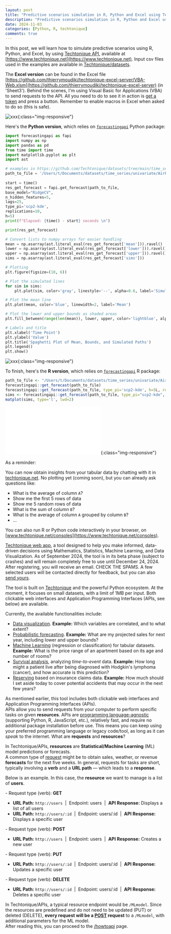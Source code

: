 ```yaml
---
layout: post
title: "Predictive scenarios simulation in R, Python and Excel using Techtonique API"
description: "Predictive scenarios simulation in R, Python and Excel using Techtonique API"
date: 2024-11-03
categories: [Python, R, techtonique]
comments: true
---
```


In this post, we will learn how to simulate predictive scenarios using R, Python, and Excel, by using  [Techtonique API](https://www.techtonique.net/docs), available at [https://www.techtonique.net](https://www.techtonique.net). Input csv files used in the examples are available in [Techtonique/datasets](https://github.com/Techtonique/datasets). 

The **Excel version** can be found in the Excel file [https://github.com/thierrymoudiki/techtonique-excel-server/VBA-Web.xlsm](https://github.com/thierrymoudiki/techtonique-excel-server) (in 'Sheet3'). Behind the scenes, I'm using Visual Basic for Applications (VBA) to send requests to the API. All you need to do to see it in action is [get a token](https://www.techtonique.net/token) and press a button. Remember to enable macros in Excel when asked to do so (this is safe).

![xxx]({{base}}/images/2024-11-03/2024-11-03-image1.png){:class="img-responsive"}  

Here's the **Python version**, which relies on [`forecastingapi`](https://techtonique.github.io/techtonique_api_py/forecastingapi/forecastingapi.html) Python package: 

```Python
import forecastingapi as fapi
import numpy as np
import pandas as pd 
from time import time
import matplotlib.pyplot as plt
import ast 

# examples in https://github.com/Techtonique/datasets/tree/main/time_series        
path_to_file = '/Users/t/Documents/datasets/time_series/univariate/AirPassengers.csv' 
    
start = time() 
res_get_forecast = fapi.get_forecast(path_to_file,     
base_model="RidgeCV",
n_hidden_features=5,
lags=25,
type_pi='scp2-kde',
replications=10,
h=5)
print(f"Elapsed: {time() - start} seconds \n")

print(res_get_forecast)

# Convert lists to numpy arrays for easier handling
mean = np.asarray(ast.literal_eval(res_get_forecast['mean'])).ravel()
lower = np.asarray(ast.literal_eval(res_get_forecast['lower'])).ravel()
upper = np.asarray(ast.literal_eval(res_get_forecast['upper'])).ravel()
sims = np.asarray(ast.literal_eval(res_get_forecast['sims']))

# Plotting
plt.figure(figsize=(10, 6))

# Plot the simulated lines
for sim in sims:
    plt.plot(sim, color='gray', linestyle='--', alpha=0.6, label='Simulations' if 'Simulations' not in plt.gca().get_legend_handles_labels()[1] else "")

# Plot the mean line
plt.plot(mean, color='blue', linewidth=2, label='Mean')

# Plot the lower and upper bounds as shaded areas
plt.fill_between(range(len(mean)), lower, upper, color='lightblue', alpha=0.2, label='Confidence Interval')

# Labels and title
plt.xlabel('Time Point')
plt.ylabel('Value')
plt.title('Spaghetti Plot of Mean, Bounds, and Simulated Paths')
plt.legend()
plt.show()
```

![xxx]({{base}}/images/2024-11-03/2024-11-03-image2.png){:class="img-responsive"}


To finish, here's the **R version**, which relies on [`forecastingapi`](https://techtonique.github.io/techtonique_api_r/index.html) R package: 

```R
path_to_file <- "/Users/t/Documents/datasets/time_series/univariate/AirPassengers.csv"
forecastingapi::get_forecast(path_to_file)
forecastingapi::get_forecast(path_to_file, type_pi='scp2-kde', h=5L, replications=10L)
sims <- forecastingapi::get_forecast(path_to_file, type_pi="scp2-kde", replications=10L)$sims
matplot(sims, type='l', lwd=2)
```

![xxx]({{base}}/images/2024-11-03/2024-11-03-image3.pdf){:class="img-responsive"}

As a reminder: 

You can now obtain insights from your tabular data by chatting with it in [techtonique.net](https://www.techtonique.net). No plotting yet (coming soon), but you can already ask questions like:

- What is the average of column `A`?
- Show me the first 5 rows of data
- Show me 5 random rows of data
- What is the sum of column `B`?
- What is the average of column `A` grouped by column `B`?
- ...

You can also run R or Python code interactively in your browser, on [www.techtonique.net/consoles](https://www.techtonique.net/consoles). 

[Techtonique web app](https://www.techtonique.net/), a tool designed to help you make informed, data-driven decisions using Mathematics, Statistics, Machine Learning, and Data Visualization. As of September 2024, the tool is in its beta phase (subject to crashes) and will remain completely free to use until December 24, 2024. 
After registering, you will receive an email. CHECK THE SPAMS.
A few selected users will be contacted directly for feedback, but you can also [send yours](https://forms.gle/aLHoi9roQy4s5RM99).  

The tool is built on [Techtonique](https://github.com/Techtonique) and the powerful Python ecosystem. At the moment, it focuses on small datasets, with a limit of 1MB per input. Both clickable web interfaces and Application Programming Interfaces (APIs, see below) are available.

Currently, the available functionalities include:

- [Data visualization](https://en.wikipedia.org/wiki/Data_and_information_visualization). **Example:** Which variables are correlated, and to what extent?
- [Probabilistic forecasting](https://en.wikipedia.org/wiki/Probabilistic_forecasting). **Example:** What are my projected sales for next year, including lower and upper bounds?
- [Machine Learning](https://en.wikipedia.org/wiki/Machine_learning) (regression or classification) for tabular datasets. **Example:** What is the price range of an apartment based on its age and number of rooms?
- [Survival analysis](https://en.wikipedia.org/wiki/Survival_analysis), analyzing *time-to-event* data. **Example:** How long might a patient live after being diagnosed with Hodgkin's lymphoma (cancer), and how accurate is this prediction?
- [Reserving](https://en.wikipedia.org/wiki/Chain-ladder_method) based on insurance claims data. **Example:** How much should I set aside today to cover potential accidents that may occur in the next few years?

As mentioned earlier, this tool includes both clickable web interfaces and Application Programming Interfaces (APIs).  
APIs allow you to send requests from your computer to perform specific tasks on given **resources**. APIs are [programming language-agnostic](https://curlconverter.com/) (supporting Python, R, JavaScript, etc.), relatively fast, and require no additional package installation before use. This means you can keep using your preferred programming language or legacy code/tool, as long as it can *speak* to the internet.  What are **requests** and **resources**?

In Techtonique/APIs, **resources** are **Statistical/Machine Learning** (ML) model predictions or forecasts.  
A common type of [request](https://en.wikipedia.org/wiki/Representational_state_transfer) might be to obtain sales, weather, or revenue **forecasts** for the next five weeks. In general, requests for tasks are short, typically involving a **verb** and a **URL path** — which leads to a **response**.

Below is an example. In this case, the **resource** we want to manage is a list of **users**.

<p>- Request type (verb): <strong>GET</strong></p>
<ul>
    <li><strong>URL Path:</strong> <code>http://users</code> &nbsp;|&nbsp; Endpoint: users &nbsp;|&nbsp; <strong>API Response:</strong> Displays a list of all users</li>
    <li><strong>URL Path:</strong> <code>http://users/:id</code> &nbsp;|&nbsp; Endpoint: users/:id &nbsp;|&nbsp; <strong>API Response:</strong> Displays a specific user</li>
</ul>

<p>- Request type (verb): <strong>POST</strong></p>
<ul>
    <li><strong>URL Path:</strong> <code>http://users</code> &nbsp;|&nbsp; Endpoint: users &nbsp;|&nbsp; <strong>API Response:</strong> Creates a new user</li>
</ul>  

<p>- Request type (verb): <strong>PUT</strong></p>
<ul>
    <li><strong>URL Path:</strong> <code>http://users/:id</code> &nbsp;|&nbsp; Endpoint: users/:id &nbsp;|&nbsp; <strong>API Response:</strong> Updates a specific user</li>
</ul>

<p>- Request type (verb): <strong>DELETE</strong></p>
<ul>
    <li><strong>URL Path:</strong> <code>http://users/:id</code> &nbsp;|&nbsp; Endpoint: users/:id &nbsp;|&nbsp; <strong>API Response:</strong> Deletes a specific user</li>
</ul>

In Techtonique/APIs, a typical resource endpoint would be `/MLmodel`. Since the resources are predefined and do not need to be updated (PUT) or deleted (DELETE), **every request will be a [POST](https://en.wikipedia.org/wiki/Representational_state_transfer) request** to a `/MLmodel`, with additional parameters for the ML model.  
After reading this, you can proceed to the [/howtoapi](https://www.techtonique.net/howtoapi) page.



